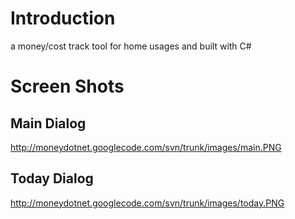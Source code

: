 # Introduction #
a money/cost track tool for home usages and built with C#
# Screen Shots #
## Main Dialog ##
http://moneydotnet.googlecode.com/svn/trunk/images/main.PNG
## Today Dialog ##
http://moneydotnet.googlecode.com/svn/trunk/images/today.PNG